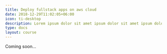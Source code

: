```yaml
---
title: Deploy fullstack apps on aws cloud
date: 2018-12-29T11:02:05+06:00
icon: ti-desktop
description: Lorem ipsum dolor sit amet ipsum dolor sit amet ipsum dolor sit amet
type: docs
layout: course
---
```


Coming soon...